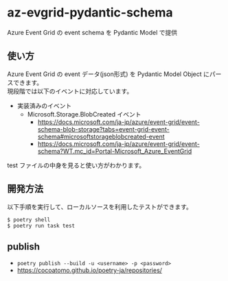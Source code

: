 # az-evgrid-pydantic-schema
Azure Event Grid の event schema を Pydantic Model で提供

## 使い方

Azure Event Grid の event データ(json形式) を Pydantic Model Object にパースできます。  
現段階では以下のイベントに対応しています。

- 実装済みのイベント
    - Microsoft.Storage.BlobCreated イベント
         - https://docs.microsoft.com/ja-jp/azure/event-grid/event-schema-blob-storage?tabs=event-grid-event-schema#microsoftstorageblobcreated-event
         - https://docs.microsoft.com/ja-jp/azure/event-grid/event-schema?WT.mc_id=Portal-Microsoft_Azure_EventGrid

test ファイルの中身を見ると使い方がわかります。

## 開発方法

以下手順を実行して、ローカルソースを利用したテストができます。

```shell
$ poetry shell
$ poetry run task test
```

## publish

- `poetry publish --build -u <username> -p <password>`
- https://cocoatomo.github.io/poetry-ja/repositories/
